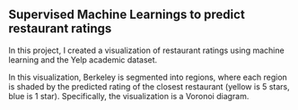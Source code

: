## Supervised Machine Learnings to predict restaurant ratings 

In this project, I created a visualization of restaurant ratings using machine learning and the Yelp academic dataset. 

In this visualization, Berkeley is segmented into regions, where each region is shaded by the predicted rating of the 
closest restaurant (yellow is 5 stars, blue is 1 star). Specifically, the visualization is a Voronoi diagram.

